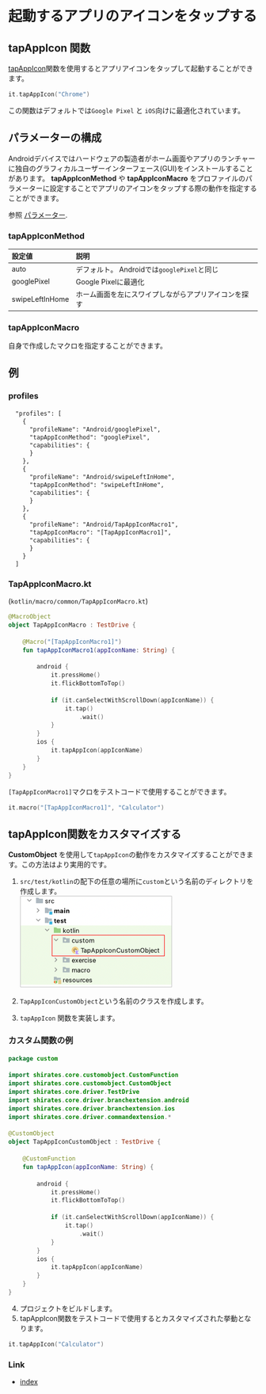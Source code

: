 # 起動するアプリのアイコンをタップする

## tapAppIcon 関数

[tapAppIcon](../../basic/function_property/tap_element/tap_app_icon.md)関数を使用するとアプリアイコンをタップして起動することができます。

```kotlin
it.tapAppIcon("Chrome")
```

この関数はデフォルトでは`Google Pixel` と `iOS`向けに最適化されています。

## パラメーターの構成

Androidデバイスではハードウェアの製造者がホーム画面やアプリのランチャーに独自のグラフィカルユーザーインターフェース(GUI)をインストールすることがあります。
**tapAppIconMethod** や **tapAppIconMacro** をプロファイルのパラメーターに設定することでアプリのアイコンをタップする際の動作を指定することができます。

参照 [パラメーター](../../basic/parameter/parameters_ja.md).

### tapAppIconMethod

| 設定値             | 説明                               |
|:----------------|:---------------------------------|
| auto            | デフォルト。 Androidでは`googlePixel`と同じ |
| googlePixel     | Google Pixelに最適化                 |
| swipeLeftInHome | ホーム画面を左にスワイプしながらアプリアイコンを探す       |

### tapAppIconMacro

自身で作成したマクロを指定することができます。

## 例

### profiles

```
  "profiles": [
    {
      "profileName": "Android/googlePixel",
      "tapAppIconMethod": "googlePixel",
      "capabilities": {
      }
    },
    {
      "profileName": "Android/swipeLeftInHome",
      "tapAppIconMethod": "swipeLeftInHome",
      "capabilities": {
      }
    },
    {
      "profileName": "Android/TapAppIconMacro1",
      "tapAppIconMacro": "[TapAppIconMacro1]",
      "capabilities": {
      }
    }
  ]
```

### TapAppIconMacro.kt

(`kotlin/macro/common/TapAppIconMacro.kt`)

```kotlin
@MacroObject
object TapAppIconMacro : TestDrive {

    @Macro("[TapAppIconMacro1]")
    fun tapAppIconMacro1(appIconName: String) {

        android {
            it.pressHome()
            it.flickBottomToTop()

            if (it.canSelectWithScrollDown(appIconName)) {
                it.tap()
                    .wait()
            }
        }
        ios {
            it.tapAppIcon(appIconName)
        }
    }
}
```

`[TapAppIconMacro1]`マクロをテストコードで使用することができます。

```kotlin
it.macro("[TapAppIconMacro1]", "Calculator")
```

## tapAppIcon関数をカスタマイズする

**CustomObject** を使用して`tapAppIcon`の動作をカスタマイズすることができます。この方法はより実用的です。

1. `src/test/kotlin`の配下の任意の場所に`custom`という名前のディレクトリを作成します。
   <br> ![](../_images/tap_app_icon_custom_object.png)

2. `TapAppIconCustomObject`という名前のクラスを作成します。
3. `tapAppIcon` 関数を実装します。

### カスタム関数の例

```kotlin
package custom

import shirates.core.customobject.CustomFunction
import shirates.core.customobject.CustomObject
import shirates.core.driver.TestDrive
import shirates.core.driver.branchextension.android
import shirates.core.driver.branchextension.ios
import shirates.core.driver.commandextension.*

@CustomObject
object TapAppIconCustomObject : TestDrive {

    @CustomFunction
    fun tapAppIcon(appIconName: String) {

        android {
            it.pressHome()
            it.flickBottomToTop()

            if (it.canSelectWithScrollDown(appIconName)) {
                it.tap()
                    .wait()
            }
        }
        ios {
            it.tapAppIcon(appIconName)
        }
    }
}
```

4. プロジェクトをビルドします。
5. tapAppIcon関数をテストコードで使用するとカスタマイズされた挙動となります。

```kotlin
it.tapAppIcon("Calculator")
```

### Link

- [index](../../index_ja.md)

